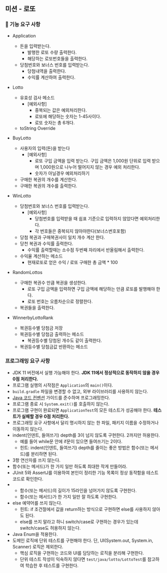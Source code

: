 ## 미션 - 로또
### 🚀 기능 요구 사항
- Application
  - 돈을 입력받는다.
    - 발행한 로또 수량 출력한다.
    - 해당하는 로또번호들을 출력한다.
  - 당첨번호와 보너스 번호를 입력받는다.
    - 당첨내역을 출력한다.
    - 수익률 계산하여 출력한다.
    
- Lotto 
  - 유효성 검사 메소드
    - [예외사항]
      - 중복되는 값은 예외처리한다.
      - 로또에 해당하는 숫자는 1-45사이다.
      - 로또 숫자는 총 6개다. 
  - toString Override
  
- BuyLotto 
  - 사용자의 입력(돈)을 받는다 
    - [예외사항]
      - 로또 구입 금액을 입력 받는다. 구입 금액은 1,000원 단위로 입력 받으며 1,000원으로 나누어 떨어지지 않는 경우 예외 처리한다.
      - 숫자가 아닐경우 예외처리하기
  - 구매한 복권의 개수를 계산한다.
  - 구매한 복권의 개수를 출력한다.

    
- WinLotto
  - 당첨번호와 보너스 번호를 입력받는다.
    - [예외사항]
      - 당첨번호를 입력받을 때 쉽표 기준으로 입력하지 않았다면 예외처리한다.
      - 각 번호들은 중복되지 않아야한다(보너스번호포함)
  - 당첨 복권과 구매복권사이 일치 개수 계산 한다.
  - 당천 복권과 수익률 출력한다. 
    - 수익률 출력할때는 소수점 두번째 자리에서 반올림해서 출력한다.
  - 수익율 계산하는 메소드
    - 현재로또로 얻은 수익 / 로또 구매한 총 금액 * 100

- RandomLottos
  - 구매한 복권수 만큼 복권을 생성한다.
    - 로또 구입 금액을 입력하면 구입 금액에 해당하는 만큼 로또를 발행해야 한다.
    - 로또 번호는 오름차순으로 정렬한다.
  - 복권들을 출력한다.
  
- WinnerbyLottoRank
  - 복권등수별 당첨금 저장
  - 복권등수별 당첨금 출력하는 메소드
    - 복권등수별 당첨된 개수도 같이 출력한다. 
  - 복권등수별 당첨금값 반환하는 메소드


### 프로그래밍 요구 사항
- JDK 11 버전에서 실행 가능해야 한다. **JDK 11에서 정상적으로 동작하지 않을 경우 0점 처리한다.**
- 프로그램 실행의 시작점은 `Application`의 `main()`이다.
- `build.gradle` 파일을 변경할 수 없고, 외부 라이브러리를 사용하지 않는다.
- [Java 코드 컨벤션](https://github.com/woowacourse/woowacourse-docs/tree/master/styleguide/java) 가이드를 준수하며 프로그래밍한다.
- 프로그램 종료 시 `System.exit()`를 호출하지 않는다.
- 프로그램 구현이 완료되면 `ApplicationTest`의 모든 테스트가 성공해야 한다. **테스트가 실패할 경우 0점 처리한다.**
- 프로그래밍 요구 사항에서 달리 명시하지 않는 한 파일, 패키지 이름을 수정하거나 이동하지 않는다.
- indent(인덴트, 들여쓰기) depth를 3이 넘지 않도록 구현한다. 2까지만 허용한다.
  - 예를 들어 while문 안에 if문이 있으면 들여쓰기는 2이다.
  - 힌트: indent(인덴트, 들여쓰기) depth를 줄이는 좋은 방법은 함수(또는 메서드)를 분리하면 된다.
- 3항 연산자를 쓰지 않는다.
- 함수(또는 메서드)가 한 가지 일만 하도록 최대한 작게 만들어라.
- JUnit 5와 AssertJ를 이용하여 본인이 정리한 기능 목록이 정상 동작함을 테스트 코드로 확인한다.
- - 함수(또는 메서드)의 길이가 15라인을 넘어가지 않도록 구현한다.
  - 함수(또는 메서드)가 한 가지 일만 잘 하도록 구현한다.
- else 예약어를 쓰지 않는다.
  - 힌트: if 조건절에서 값을 return하는 방식으로 구현하면 else를 사용하지 않아도 된다.
  - else를 쓰지 말라고 하니 switch/case로 구현하는 경우가 있는데 switch/case도 허용하지 않는다.
- Java Enum을 적용한다.
- 도메인 로직에 단위 테스트를 구현해야 한다. 단, UI(System.out, System.in, Scanner) 로직은 제외한다.
  - 핵심 로직을 구현하는 코드와 UI를 담당하는 로직을 분리해 구현한다.
  - 단위 테스트 작성이 익숙하지 않다면 `test/java/lotto/LottoTest`를 참고하여 학습한 후 테스트를 구현한다.